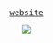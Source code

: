 <p align="center">
    <samp>
    <a href="https://ksagar.me" target="_blank">website</a>
    </samp>
</p>
<p align="center">
      <img target="-blank" src="https://i.pinimg.com/564x/17/44/ed/1744ed84f923f1aa4b90027143ef6de0.jpg">
</p>
